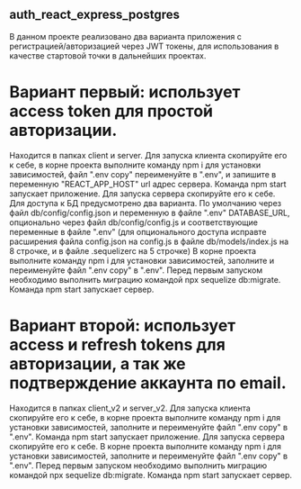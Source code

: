 ## auth_react_express_postgres
В данном проекте реализовано два варианта приложения с регистрацией/авторизацией через JWT токены, для использования в качестве стартовой точки в дальнейших проектах.
# Вариант первый: использует access token для простой авторизации. 
Находится в папках client и server.
Для запуска клиента скопируйте его к себе, в корне проекта выполните команду npm i для установки зависимостей, файл ".env copy" переименуйте в ".env", и запишите в переменную "REACT_APP_HOST" url адрес сервера. Команда npm start запускает приложение.
Для запуска сервера скопируйте его к себе. Для доступа к БД предусмотрено два варианта. По умолчанию через файл db/config/config.json и переменную в файле ".env" DATABASE_URL, опционально через файл db/config/config.js и соответствующие переменные в файле ".env" (для опционального доступа исправте расширения файла config.json на config.js в файле db/models/index.js на 8 строчке, и в файле .sequelizerc на 5 строчке)
В корне проекта выполните команду  npm i для установки зависимостей, заполните и переименуйте файл ".env copy" в ".env". 
Перед первым запуском необходимо выполнить миграцию командой npx sequelize db:migrate.
Команда npm start запускает сервер.

# Вариант второй: использует access и refresh tokens для авторизации, а так же подтверждение аккаунта по email. 
Находится в папках client_v2 и server_v2.
Для запуска клиента скопируйте его к себе, в корне проекта выполните команду npm i для установки зависимостей, заполните и переименуйте файл ".env copy" в ".env". Команда npm start запускает приложение.
Для запуска сервера скопируйте его к себе.
В корне проекта выполните команду  npm i для установки зависимостей, заполните и переименуйте файл ".env copy" в ".env". 
Перед первым запуском необходимо выполнить миграцию командой npx sequelize db:migrate.
Команда npm start запускает сервер.

